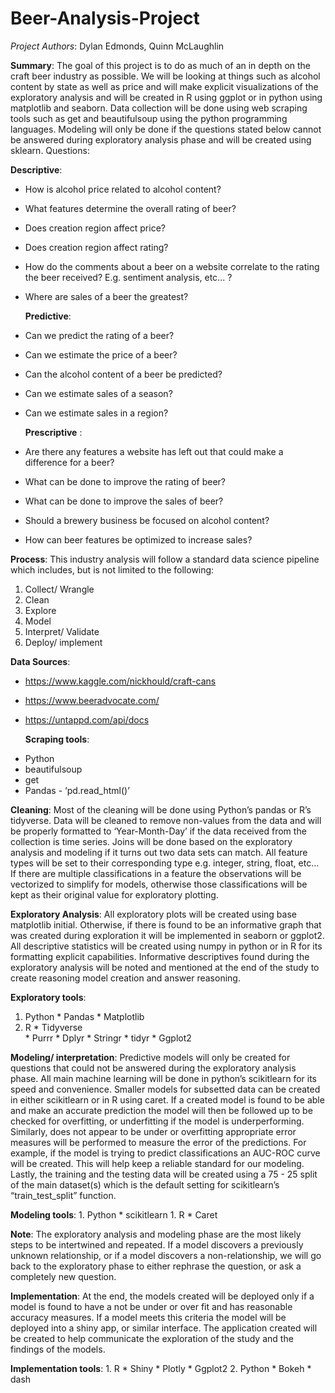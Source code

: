 # Beer-Analysis-Project

*Project Authors*: Dylan Edmonds, Quinn McLaughlin

**Summary**: 
    The goal of this project is to do as much of an in depth on the craft beer industry as possible. We will be looking at things such as alcohol content by state as well as price and will make explicit visualizations of the exploratory analysis and will be created in R using ggplot or in python using matplotlib and seaborn. Data collection will be done using web scraping tools such as get  and beautifulsoup  using the python programming languages. Modeling will only be done if the questions stated below cannot be answered during exploratory analysis phase and will be created using sklearn.
Questions:

   **Descriptive**:
* How is alcohol price related to alcohol content?
* What features determine the overall rating of beer?
* Does creation region affect price?
* Does creation region affect rating?
* How do the comments about a beer on a website correlate to the rating the beer received? E.g. sentiment analysis, etc... ? 
* Where are sales of a beer the greatest?

  **Predictive**:
* Can we predict the rating of a beer?
* Can we estimate the price of a beer?
* Can the alcohol content of a beer be predicted?
* Can we estimate sales of a season?
* Can we estimate sales in a region?

  **Prescriptive** :
* Are there any features a website has left out that could make a difference for a beer?
* What can be done to improve the rating of beer?
* What can be done to improve the sales of beer? 
* Should a brewery business be focused on alcohol content?
* How can beer features be optimized to increase sales?
    

**Process**:
    This industry analysis will follow a standard data science pipeline which includes, but is not limited to the following:
1. Collect/ Wrangle
2. Clean
3. Explore
4. Model
5. Interpret/ Validate
6. Deploy/ implement

**Data Sources**:
- https://www.kaggle.com/nickhould/craft-cans
- https://www.beeradvocate.com/
- https://untappd.com/api/docs

   **Scraping tools**:
* Python
* beautifulsoup
* get
* Pandas - ‘pd.read_html()’

**Cleaning**:
    Most of the cleaning will be done using Python’s pandas or R’s tidyverse. Data will be cleaned to remove non-values from the data and will be properly formatted to ‘Year-Month-Day’ if the data received from the collection is time series. Joins will be done based on the exploratory analysis and modeling if it turns out two data sets can match. All feature types will be set to their corresponding type e.g. integer, string, float, etc… If there are multiple classifications in a feature the observations will be vectorized to simplify for models, otherwise those classifications will be kept as their original value for exploratory plotting. 

**Exploratory Analysis**:
    All exploratory plots will be created using base matplotlib initial. Otherwise, if there is found to be an informative graph that was created during exploration it will be implemented in seaborn or ggplot2. All descriptive statistics will be created using numpy in python or in R for its formatting explicit capabilities. Informative descriptives found during the exploratory analysis will be noted and mentioned at the end of the study to create reasoning model creation and answer reasoning. 
    
  **Exploratory tools**:
   1. Python
     * Pandas 
     * Matplotlib
   2. R
     * Tidyverse  
     * Purrr
     * Dplyr
     * Stringr
     * tidyr
     * Ggplot2
        
**Modeling/ interpretation**:
    Predictive models will only be created for questions that could not be answered during the exploratory analysis phase. All main machine learning will be done in python’s scikitlearn for its speed and convenience. Smaller models for subsetted data can be created in either scikitlearn or in R using caret. If a created model is found to be able and make an accurate prediction the model will then be followed up to be checked for overfitting, or underfitting if the model is underperforming. Similarly, does not appear to be under or overfitting appropriate error measures will be performed to measure the error of the predictions. For example, if the model is trying to predict classifications an AUC-ROC curve will be created. This will help keep a reliable standard for our modeling. Lastly, the training and the testing  data will be created using a 75 - 25 split of the main dataset(s) which is the default setting for scikitlearn’s “train_test_split” function.
    
   **Modeling tools**:
        1. Python
          * scikitlearn
        1. R
          * Caret
         
**Note**: 
    The exploratory analysis and modeling phase are the most likely steps to be intertwined and repeated. If a model discovers a previously unknown relationship, or if a model discovers a non-relationship, we will go back to the exploratory phase to either rephrase the question, or ask a completely new question. 

**Implementation**:
    At the end, the models created will be deployed only if a model is found to have a not be under or over fit and has reasonable accuracy measures. If a model meets this criteria the model will be deployed into a shiny app, or similar interface. The application created will be created to help communicate the exploration of the study and the findings of the models.   
    
   **Implementation tools**:
        1. R
          * Shiny
          * Plotly
          * Ggplot2
        2. Python
          * Bokeh
          * dash

